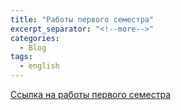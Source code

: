 ```yaml
---
title: "Работы первого семестра"
excerpt_separator: "<!--more-->"
categories:
  - Blog
tags:
  - english
---
```


[Ссылка на работы первого семестра](https://github.com/ShadrinSpock/portfolio-herzen/tree/master/_english/1_sem)
